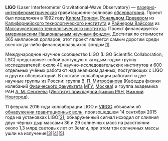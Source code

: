 **LIGO** (Laser Interferometer Gravitational-Wave Observatory) — [лазерно](https://ru.wikipedia.org/wiki/%D0%9B%D0%B0%D0%B7%D0%B5%D1%80 "Лазер")-[интерферометрическая](https://ru.wikipedia.org/wiki/%D0%98%D0%BD%D1%82%D0%B5%D1%80%D1%84%D0%B5%D1%80%D0%BE%D0%BC%D0%B5%D1%82%D1%80 "Интерферометр") гравитационно-волновая [обсерватория](https://ru.wikipedia.org/wiki/%D0%9E%D0%B1%D1%81%D0%B5%D1%80%D0%B2%D0%B0%D1%82%D0%BE%D1%80%D0%B8%D1%8F "Обсерватория"). Проект был предложен в 1992 году [Кипом Торном](https://ru.wikipedia.org/wiki/%D0%A2%D0%BE%D1%80%D0%BD,_%D0%9A%D0%B8%D0%BF_%D0%A1%D1%82%D0%B8%D0%B2%D0%B5%D0%BD "Торн, Кип Стивен"), [Рональдом Древером](https://ru.wikipedia.org/wiki/%D0%94%D1%80%D0%B5%D0%B2%D0%B5%D1%80,_%D0%A0%D0%BE%D0%BD%D0%B0%D0%BB%D1%8C%D0%B4 "Древер, Рональд") из [Калифорнийского технологического института](https://ru.wikipedia.org/wiki/%D0%9A%D0%B0%D0%BB%D0%B8%D1%84%D0%BE%D1%80%D0%BD%D0%B8%D0%B9%D1%81%D0%BA%D0%B8%D0%B9_%D1%82%D0%B5%D1%85%D0%BD%D0%BE%D0%BB%D0%BE%D0%B3%D0%B8%D1%87%D0%B5%D1%81%D0%BA%D0%B8%D0%B9_%D0%B8%D0%BD%D1%81%D1%82%D0%B8%D1%82%D1%83%D1%82 "Калифорнийский технологический институт") и [Райнером Вайссом](https://ru.wikipedia.org/wiki/%D0%92%D0%B0%D0%B9%D1%81%D1%81,_%D0%A0%D0%B0%D0%B9%D0%BD%D0%B5%D1%80 "Вайсс, Райнер") из [Массачусетского технологического института](https://ru.wikipedia.org/wiki/%D0%9C%D0%B0%D1%81%D1%81%D0%B0%D1%87%D1%83%D1%81%D0%B5%D1%82%D1%81%D0%BA%D0%B8%D0%B9_%D1%82%D0%B5%D1%85%D0%BD%D0%BE%D0%BB%D0%BE%D0%B3%D0%B8%D1%87%D0%B5%D1%81%D0%BA%D0%B8%D0%B9_%D0%B8%D0%BD%D1%81%D1%82%D0%B8%D1%82%D1%83%D1%82 "Массачусетский технологический институт"). Проект финансируется [американским Национальным научным фондом](https://ru.wikipedia.org/wiki/%D0%9D%D0%B0%D1%86%D0%B8%D0%BE%D0%BD%D0%B0%D0%BB%D1%8C%D0%BD%D1%8B%D0%B9_%D0%BD%D0%B0%D1%83%D1%87%D0%BD%D1%8B%D0%B9_%D1%84%D0%BE%D0%BD%D0%B4_(%D0%A1%D0%A8%D0%90) "Национальный научный фонд (США)"). Достигая по стоимости 365 миллионов долларов, этот проект является самым дорогим среди всех когда-либо финансировавшихся фондом\[[1](https://ru.wikipedia.org/wiki/LIGO#cite_note-1)\].

Международное научное сообщество LIGO (LIGO Scientific Collaboration, LSC) представляет собой растущую с каждым годом группу исследователей: около 40 научно-исследовательских институтов и 600 отдельных учёных работают над анализом данных, поступающих с LIGO и других обсерваторий. В составе коллаборации работают и две научные группы из России: группа [В. П. Митрофанова](https://ru.wikipedia.org/wiki/%D0%9C%D0%B8%D1%82%D1%80%D0%BE%D1%84%D0%B0%D0%BD%D0%BE%D0%B2,_%D0%92%D0%B0%D0%BB%D0%B5%D1%80%D0%B8%D0%B9_%D0%9F%D0%B0%D0%B2%D0%BB%D0%BE%D0%B2%D0%B8%D1%87 "Митрофанов, Валерий Павлович") (Кафедра физики колебаний [Физического факультета](https://ru.wikipedia.org/wiki/%D0%A4%D0%B8%D0%B7%D0%B8%D1%87%D0%B5%D1%81%D0%BA%D0%B8%D0%B9_%D1%84%D0%B0%D0%BA%D1%83%D0%BB%D1%8C%D1%82%D0%B5%D1%82_%D0%9C%D0%93%D0%A3 "Физический факультет МГУ") [МГУ](https://ru.wikipedia.org/wiki/%D0%9C%D0%93%D0%A3 "МГУ"), [Москва](https://ru.wikipedia.org/wiki/%D0%9C%D0%BE%D1%81%D0%BA%D0%B2%D0%B0 "Москва")) и группа академика РАН [А. М. Сергеева](https://ru.wikipedia.org/wiki/%D0%A1%D0%B5%D1%80%D0%B3%D0%B5%D0%B5%D0%B2,_%D0%90%D0%BB%D0%B5%D0%BA%D1%81%D0%B0%D0%BD%D0%B4%D1%80_%D0%9C%D0%B8%D1%85%D0%B0%D0%B9%D0%BB%D0%BE%D0%B2%D0%B8%D1%87_(%D1%84%D0%B8%D0%B7%D0%B8%D0%BA) "Сергеев, Александр Михайлович (физик)") ([Институт прикладной физики РАН](https://ru.wikipedia.org/wiki/%D0%98%D0%BD%D1%81%D1%82%D0%B8%D1%82%D1%83%D1%82_%D0%BF%D1%80%D0%B8%D0%BA%D0%BB%D0%B0%D0%B4%D0%BD%D0%BE%D0%B9_%D1%84%D0%B8%D0%B7%D0%B8%D0%BA%D0%B8_%D0%A0%D0%90%D0%9D "Институт прикладной физики РАН"), [Нижний Новгород](https://ru.wikipedia.org/wiki/%D0%9D%D0%B8%D0%B6%D0%BD%D0%B8%D0%B9_%D0%9D%D0%BE%D0%B2%D0%B3%D0%BE%D1%80%D0%BE%D0%B4 "Нижний Новгород")).

11 февраля 2016 года коллаборации LIGO и [VIRGO](https://ru.wikipedia.org/wiki/VIRGO "VIRGO") объявили об [обнаружении гравитационных волн](https://ru.wikipedia.org/wiki/%D0%9E%D1%82%D0%BA%D1%80%D1%8B%D1%82%D0%B8%D0%B5_%D0%B3%D1%80%D0%B0%D0%B2%D0%B8%D1%82%D0%B0%D1%86%D0%B8%D0%BE%D0%BD%D0%BD%D1%8B%D1%85_%D0%B2%D0%BE%D0%BB%D0%BD "Открытие гравитационных волн"), произошедшем 14 сентября 2015 года на установках LIGO\[[2](https://ru.wikipedia.org/wiki/LIGO#cite_note-2)\], обнаруженный сигнал исходил от слияния двух чёрных дыр массами 36 и 29 солнечных масс на расстоянии около 1,3 млрд световых лет от Земли, при этом три солнечных массы ушли на излучение\[[3](https://ru.wikipedia.org/wiki/LIGO#cite_note-NiZh-3)\]\[[4](https://ru.wikipedia.org/wiki/LIGO#cite_note-4)\]\[[5](https://ru.wikipedia.org/wiki/LIGO#cite_note-5)\].